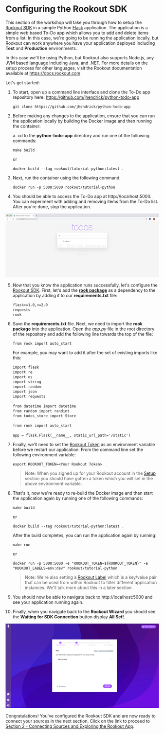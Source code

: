 # Configuring the Rookout SDK

This section of the workshop will take you through how to setup the [Rookout SDK](https://docs.rookout.com/docs/python-setup.html) in a sample Python [Flask](https://www.palletsprojects.com/p/flask/) application.  The application is a simple web based To-Do app which allows you to add and delete items from a list.  In this case, we're going to be running the application locally, but Rookout can work anywhere you have your application deployed including **Test** and **Production** environments.

In this case we'll be using Python, but Rookout also supports Node.js, any JVM based language including Java, and .NET.  For more details on the setup process for other languages, visit the Rookout documentation available at https://docs.rookout.com

Let's get started:

1. To start, open up a command line interface and clone the To-Do app repository here: https://github.com/jhendrick/python-todo-app

    ```
    git clone https://github.com/jhendrick/python-todo-app
    ```

2. Before making any changes to the application, ensure that you can run the application locally by building the Docker image and then running the container:

    a. cd to the **python-todo-app** directory and run one of the following commands:

    ```
    make build
    ```
    or
    ```
    docker build --tag rookout/tutorial-python:latest .
    ```
    
3. Next, run the container using the following command:

    ```
    docker run -p 5000:5000 rookout/tutorial-python
    ```

4. You should be able to access the To-Do app at http://localhost:5000.  You can experiment with adding and removing items from the To-Do list.  After you're done, stop the application.

<p><img src="images/todo-app.png" width="800"/><p>

5. Now that you know the application runs successfully, let's configure the [Rookout SDK](https://docs.rookout.com/docs/python-setup.html).  First, let's add the [**rook package**](https://pypi.org/project/rook/) as a dependency to the application by adding it to our **requirements.txt** file:
    ```
    flask>=1.0,<=2.0
    requests
    rook
    ``` 

6. Save the **requirements.txt** file.  Next, we need to import the **rook package** into the application.  Open the *app.py* file in the root directory of the repository and add the following line towards the top of the file:
    ```
    from rook import auto_start
    ```

    For example, you may want to add it after the set of existing imports like this:
    ```
    import flask
    import re
    import os
    import string
    import random
    import json
    import requests

    from datetime import datetime
    from random import randint
    from todos_store import Store

    from rook import auto_start

    app = flask.Flask(__name__, static_url_path='/static')
    ```

7. Finally, we'll need to set the [Rookout Token](https://docs.rookout.com/docs/python-setup.html#sdk-api) as an environment variable before we restart our application.  From the command line set the following environment variable:
    ```
    export ROOKOUT_TOKEN=<Your Rookout Token>
    ```
    > Note: When you signed up for your Rookout account in the [Setup](./setup.md) section you should have gotten a token which you will set in the above environment variable.

8. That's it, now we're ready to re-build the Docker image and then start the application again by running one of the following commands:

    ```
    make build
    ```
    or
    ```
    docker build --tag rookout/tutorial-python:latest .
    ```

    After the build completes, you can run the application again by running:

    ```
    make run
    ```
    or
    ```
    docker run -p 5000:5000 -e "ROOKOUT_TOKEN=${ROOKOUT_TOKEN}" -e "ROOKOUT_LABELS=env:dev" rookout/tutorial-python
    ```
    > Note: We're also setting a [Rookout Label](https://docs.rookout.com/docs/projects-labels.html) which is a key/value pair that can be used from within Rookout to filter different application instances. We'll talk more about this in a later section.

9.  You should now be able to navigate back to http://localhost:5000 and see your application running again.

10.  Finally, when you navigate back to the **Rookout Wizard** you should see the **Waiting for SDK Connection** button display **All Set!**.

<p><img src="images/wizard-all-set.png" width="800"/><p>

Congratulations! You've configured the Rookout SDK and are now ready to connect your sources in the next section.  Click on the link to proceed to [Section 2 - Connecting Sources and Exploring the Rookout App](./sources-rookout-app.md).